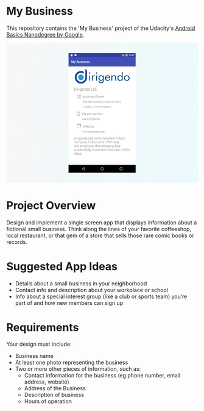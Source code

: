 # My Business
This repository contains the 'My Business' project of the Udacity's [Android Basics Nanodegree by Google](https://www.udacity.com/course/android-basics-nanodegree-by-google--nd803).

![My Business cover](https://github.com/miguelangel/android-basics-nanodegree--my-business/raw/master/cover.png)

# Project Overview
Design and implement a single screen app that displays information about a fictional small business. Think along the lines of your favorite coffeeshop, local restaurant, or that gem of a store that sells those rare comic books or records.

# Suggested App Ideas
 - Details about a small business in your neighborhood
 - Contact info and description about your workplace or school
 - Info about a special interest group (like a club or sports team) you’re part of and how new members can sign up

# Requirements
Your design must include:

 - Business name
 - At least one photo representing the business
 - Two or more other pieces of information, such as:
	 - Contact information for the business (eg phone number, email address, website)
	 - Address of the Business
	 - Description of business
	 - Hours of operation
